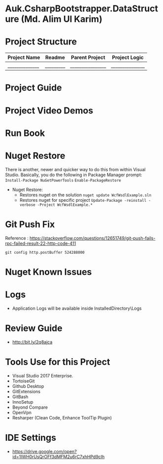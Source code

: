 ﻿# Auk.CsharpBootstrapper.DataStructure (Md. Alim Ul Karim)


# Project Structure

| Project Name | Readme  | Parent Project | Project Logic |
|--------------|---------|----------------|---------------|
|______________|_________|________________|_______________|

# Project Guide

# Project Video Demos

# Run Book

# Nuget Restore
There is another, newer and quicker way to do this from within Visual Studio. Basically, you do the following in Package Manager prompt:
`Install-Package NuGetPowerTools`
`Enable-PackageRestore`
- Nuget Restore:
   - Restores nuget on the solution `nuget update WcfWsdlExample.sln`
   - Restores nuget for specific project `Update-Package -reinstall -verbose -Project WcfWsdlExample.*`

 # Git Push Fix

 Reference : https://stackoverflow.com/questions/12651749/git-push-fails-rpc-failed-result-22-http-code-411
 ```
 git config http.postBuffer 524288000
 ```

# Nuget Known Issues

# Logs
- Application Logs will be available inside InstalledDirectory\Logs

# Review Guide
- http://bit.ly/2q8ajca

# Tools Use for this Project
- Visual Studio 2017 Enterprise.
- TortoiseGit
- Github Desktop
- GitExtensions
- GitBash
- InnoSetup
- Beyond Compare
- OpenVpn
- Resharper (Clean Code, Enhance ToolTip Plugin)

# IDE Settings
- https://drive.google.com/open?id=1IWH0rUsQrOFf3dMFM2u6rC7xhHPd9cIh